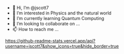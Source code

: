 - 👋 Hi, I’m @jscott7
- 👀 I’m interested in Physics and the natural world
- 🌱 I’m currently learning Quantum Computing
- 💞️ I’m looking to collaborate on ...
- 📫 How to reach me ...

<!---
jscott7/jscott7 is a ✨ special ✨ repository because its `README.md` (this file) appears on your GitHub profile.
You can click the Preview link to take a look at your changes.
--->

https://github-readme-stats.vercel.app/api?username=jscott7&show_icons=true&hide_border=true
